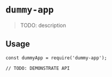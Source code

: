 # `dummy-app`

> TODO: description

## Usage

```
const dummyApp = require('dummy-app');

// TODO: DEMONSTRATE API
```
